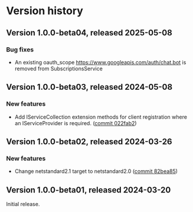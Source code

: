 # Version history

## Version 1.0.0-beta04, released 2025-05-08

### Bug fixes

- An existing oauth_scope https://www.googleapis.com/auth/chat.bot is removed from SubscriptionsService

## Version 1.0.0-beta03, released 2024-05-08

### New features

- Add IServiceCollection extension methods for client registration where an IServiceProvider is required. ([commit 022fab2](https://github.com/googleapis/google-cloud-dotnet/commit/022fab203f28fb9c608972af7f8b83f571ae5694))

## Version 1.0.0-beta02, released 2024-03-26

### New features

- Change netstandard2.1 target to netstandard2.0 ([commit 82bea85](https://github.com/googleapis/google-cloud-dotnet/commit/82bea850661975b9750ac30753528cc9d2e05240))

## Version 1.0.0-beta01, released 2024-03-20

Initial release.
